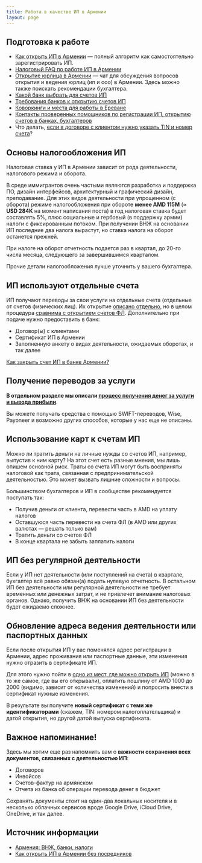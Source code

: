 ```yaml
---
title: Работа в качестве ИП в Армении
layout: page
---
```


## Подготовка к работе

- [Как открыть ИП в Армении](ip-new.md) — полный алгоритм как самостоятельно зарегистрировать ИП.
- [Налоговый FAQ по работе ИП в Армении](https://vc.ru/u/b152/389359-ooo-i-ip-v-armenii-polnyy-nalogovyy-faq)
- <i class="fa-brands fa-telegram"></i> [Открытие юрлица в Армении](https://t.me/+TG55UcS6PjViOThi) — чат для обсуждения вопросов открытия и ведения юрлиц (ип и ооо) в Армении. Здесь можно также поискать рекомендации бухгалтера.
- [Какой банк выбрать для счетов ИП](../banks/best-ip.md)
- [Требования банков к открытию счетов ИП](../banks/requirements-ip.md)
- [Коворкинги и места для работы в Ереване](coworking.md)
- [Контакты проверенных помощников по регистрации ИП, открытию счетов в банках, бухгалтеров](contacts.md)
- Что делать, [если в договоре с клиентом нужно указать TIN и номер счета](https://www.notion.so/8647efb90d6f4a668bdd325f549c731d)?

## Основы налогообложения ИП

Налоговая ставка у ИП в Армении зависит от рода деятельности, налогового режима и оборота.

В среде иммигрантов очень частыми являются разработка и поддержка ПО, дизайн интерфейсов, архитектурный и графический
дизайн, преподавание. Для этих видов деятельности при упрощенном (с оборота) режиме налогообложения при обороте
**менее AMD 115M** (≈ **USD 284K** на момент написания поста) в год налоговая ставка будет составлять 5%, плюс социальные
и гербовый (в поддержку армии) налоги с фиксированным потоком. При получении ВНЖ на основании ИП последние два налога
вырастут, но ставка налога на оборот останется прежней.

При налоге на оборот отчетность подается раз в квартал, до 20-го числа месяца, следующего за завершившимся кварталом.

Прочие детали налогообложения лучше уточнить у вашего бухгалтера.

## ИП используют отдельные счета

ИП получают переводы за свои услуги на отдельные счета (отдельные от счетов физических лиц). Их открытие [описано отдельно](../banks/best-ip.md), но в целом процедура [сравнима с открытием счетов ФЛ](../banks/requirements-ip.md). Дополнительно при подаче нужно предоставить в банк:

- Договор(ы) с клиентами
- Сертификат ИП в Армении
- Заполненную анкету о видах деятельности, ожидаемых оборотах, и так далее

[Как закрыть счет ИП в банке Армении?](https://www.notion.so/eb5e2b3c50934e3c861966bfcd724cef)

## Получение переводов за услуги

**В отдельном разделе мы описали [процесс получения денег за услуги и вывода прибыли](ip-money.md)**.

Вы можете получать средства с помощью SWIFT-переводов, Wise, Payoneer и возможно других способов, которые у нас еще
не описаны.

## Использование карт к счетам ИП

Можно ли тратить деньги на личные нужды со счетов ИП, например, выпустив к ним карту? На этот счет есть разные мнения, мы лишь опишем основной риск. Траты со счета ИП могут быть восприняты налоговой как трата, связанная с предпринимательской деятельностью. Это может вызвать лишние сложности и вопросы.

Большинством бухгалтеров и ИП в сообществе рекомендуется поступать так:

- Получив деньги от клиента, перевести часть в AMD на уплату налогов
- Оставшуюся часть перевести на счета ФЛ (в AMD или других валютах — решать только вам)
- Тратить деньги со счетов ФЛ
- В конце квартала не забыть заплатить налоги

## ИП без регулярной деятельности

Если у ИП нет деятельности (или поступлений на счета) в квартале, бухгалтер всё равно обязан(а) подать нулевую отчетность. В остальном ИП без деятельности или регулярной деятельности не требует временных или денежных затрат, и не привлечет внимание налоговых органов. Однако, получить ВНЖ на основании ИП без деятельности будет ожидаемо сложнее.

## Обновление адреса ведения деятельности или паспортных данных

Если после открытия ИП у вас поменялся адрес регистрации в Армении, адрес проживания или паспортные данные, эти изменения нужно отразить в сертификате ИП.

Для этого нужно пойти в [одно из мест, где можно открыть ИП](ip-new.md) (можно в то же самое, где вы его открывали), оплатить пошлину от AMD 1000 до 2000 (видимо, зависит от количества изменений) и попросить внести в сертификат нужные изменения.

В результате вы получите **новый сертификат с теми же идентификаторами** (скажем, TIN: номером налогоплательщика) и датой открытия, но другой датой выпуска сертификата.

## Важное напоминание!

Здесь мы хотим еще раз напомнить вам о **важности сохранения всех документов, связанных с деятельностью ИП**:

- Договоров
- Инвойсов
- Счетов-фактур на армянском
- Отчета из банка об операции перевода денег в бюджет

Сохранять документы стоит на один-два локальных носителя и в несколько облачных сервисов вроде Google Drive,
iCloud Drive, OneDrive, и так далее.

## Источник информации

- [Армения: ВНЖ, банки, налоги](https://t.me/am_banking_and_residency)
- [Как открыть ИП в Армении без посредников](https://www.notion.so/24deb1810d064c3280501dd3444e19c7)
